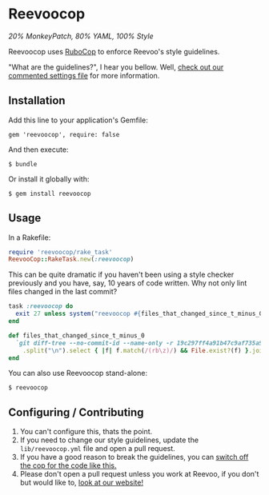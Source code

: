 # Reevoocop

*20% MonkeyPatch, 80% YAML, 100% Style*

Reevoocop uses [RuboCop](https://github.com/bbatsov/rubocop) to enforce Reevoo's style guidelines.

"What are the guidelines?", I hear you bellow. Well, [check out our commented settings file](https://github.com/reevoo/reevoocop/blob/master/lib/reevoocop.yml) for more information.

## Installation

Add this line to your application's Gemfile:

    gem 'reevoocop', require: false

And then execute:

    $ bundle

Or install it globally with:

    $ gem install reevoocop

## Usage

In a Rakefile:

```ruby
require 'reevoocop/rake_task'
ReevooCop::RakeTask.new(:reevoocop)
```

This can be quite dramatic if you haven't been using a style checker previously and you have, say, 10 years of code written. Why not only lint files changed in the last commit?

```ruby
task :reevoocop do
  exit 27 unless system("reevoocop #{files_that_changed_since_t_minus_0}")
end

def files_that_changed_since_t_minus_0
  `git diff-tree --no-commit-id --name-only -r 19c297ff4a91b47c9af735a935c72ea5a2f05791 HEAD`
    .split("\n").select { |f| f.match(/(rb\z)/) && File.exist?(f) }.join(' ')
end
```

You can also use Reevoocop stand-alone:

```
$ reevoocop
```

## Configuring / Contributing

1. You can't configure this, thats the point.
2. If you need to change our style guidelines, update the `lib/reevoocop.yml` file and open a pull request.
3. If you have a good reason to break the guidelines, you can [switch off the cop for the code like this.](https://github.com/bbatsov/rubocop#disabling-cops-within-source-code)
4. Please don't open a pull request unless you work at Reevoo, if you don't but would like to, [look at our website!](http://reevoo.github.io/)
